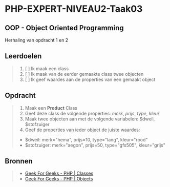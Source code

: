 # PHP-EXPERT-NIVEAU2-Taak03

## OOP - Object Oriented Programming

Herhaling van opdracht 1 en 2

## Leerdoelen
> 1. [ ] Ik maak een class
> 2. [ ] Ik maak van de eerder gemaakte class twee objecten
> 3. [ ] Ik geef waardes aan de properties van een gemaakt object

## Opdracht

> 1. Maak een __Product__ Class
> 2. Geef deze class de volgende properties: _merk_, _prijs_, _type_, _kleur_
> 3. Maak twee objecten aan met de volgende variabelen: $dweil, $stofzuiger
> 4. Geef de properties van ieder object de juiste waardes: 
> - $dweil: merk="hema", prijs=10, type="lang", kleur="rood"
> - $stofzuiger: merk="aegon", prijs=50, type="gfs505", kleur="grijs"

## Bronnen

> * [Geek For Geeks - PHP | Classes](https://www.geeksforgeeks.org/php-classes/)
> * [Geek For Geeks - PHP | Objects](https://www.geeksforgeeks.org/php-objects/)
